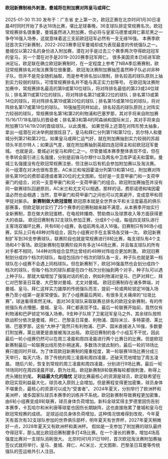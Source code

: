 #### 欧冠新赛制格外刺激，曼城将在附加赛对阵皇马或拜仁 
2025-01-30 11:30 发布于：广东省
史上第一次，欧冠正赛在北京时间1月30日凌晨4时同时开始了多达18场比赛，堪比足球春晚，36支球队排定常规赛名次。欧冠常规赛排名很重要，曼城虽然进入附加赛，但必将与皇家马德里或拜仁慕尼黑之一争夺16强入场券，这就意味着这三支前欧冠冠军必然有一支无缘16强。
本赛季欧冠首次实行新赛制，2022-2023赛季冠军曼城却成为表现最差的传统强队之一。曼城仅以第22名的身份进入附加赛，潜在对手是过去三个赛季两次夺得欧冠冠军的皇马，另一个潜在对手是2019-2020赛季冠军拜仁。
很多美国资本已经进军欧洲足坛，欧足联在确立欧冠新赛制时，在一定程度上参考了NBA季后赛赛制，欧冠常规赛排名对淘汰赛落位很重要。
欧冠淘汰赛附加赛抽签虽然种子队必对非种子队，但并不是完全随机抽取，而是参考排名加以限制，排名较高的球队原则上抽到实力较弱的球队，可惜常规赛排名并不能与真正实力划等号。
在欧冠淘汰赛附加赛中，常规赛排名最高的第9或第10位球队，将对阵排名最低的第23或24位球队；排名第11或第12位的球队，将对阵排名第21或第22位的球队；排名第13或第14位的球队，将对阵排名第19或第20位的球队；排名第15或第16位的球队，将对阵排名第17或第18位的球队。
16强抽签同样如此，排名较高的球队原则上对阵实力较弱的球队，常规赛排名第1和第2的利物浦和巴塞罗那，其对手将来自附加赛15/16/17/18名球队的晋级者；排名第3和第4的阿森纳和国际米兰，其对手将来自附加赛13/14/19/20的晋级球队，以此类推。
如果觉得上述潜在对阵形势太抽象，拿出一组潜在对决举例就很炫目了。皇马和拜仁分列第11和第12位，凯尔特人和曼城分列第21和第22位。如果皇马或拜仁运气好，就在附加赛抽到实力较弱的苏超领头羊凯尔特人；如果运气差，就在附加赛抽到英超四连冠得主和前欧冠冠军曼城。
也就是说，曼城必对皇马和拜仁之一。尽管曼城本赛季整体表现不佳，但在冬季转会窗引进三名强援，分别是前锋马尔穆什以及两名中卫库萨诺夫和雷斯。曼城三名强援没有在欧冠常规赛注册，但注册以后有机会参加附加赛以及淘汰赛。
另一组潜在对决也很有意思，AC米兰和埃因霍温分列第13和第14位，附加赛对阵排名第19位的费耶诺德或者第20位的尤文图斯。恰好是一支意甲豪门和一支荷甲豪门的组合，对另一支意甲豪门和另一支荷甲豪门的组合。欧冠附加赛抽签并没有同一联赛球队回避原则，AC米兰和尤文可以相遇，那样的话，费耶诺德和埃因霍温必然也会相遇；当然，意甲豪门和荷甲豪门之间也可以完美避开，变成意甲和荷甲捉对厮杀。
**新赛制做大欧冠蛋糕**
欧冠原本就是全世界水平和关注度最高的俱乐部赛事，但欧足联对实行了25个赛季的旧赛制越来越不满意，从本赛季开始实行全新赛制，意在做大欧冠蛋糕，在电视转播商、赞助商以及球票收入等方面获得更大的收益。
欧冠旧赛制有32支球队参加正赛，分成8个小组，每组四支球队进行主客场双循环比赛，共有6轮小组赛，各组前两名进入16强。旧赛制只有96场小组赛，实际上只有48种对阵组合，因为小组赛对手在主客场各交锋一次。
欧冠新赛制扩军到36支参赛球队，联赛阶段也就是常规赛进行8轮比赛，每支球队有4个主场和4个客场。欧冠新赛制在联赛阶段共有多达144场比赛，并且每支球队的所有对手都不相同，144种对阵组合显然比曾经的48种对阵组合更加刺激。
欧冠旧赛制划分成四个档次的球队，每组包括四个档次的球队各一支，种子队也就是第一档球队在小组赛不会遇上同档球队。但在新赛制下，欧冠36强虽然也会划分成四个档次的球队，但每个档次的球队都是在四个档次分别抽到两个对手，种子队可以遇上种子队，那就大幅增加了强强对话的机会，例如利物浦对皇马、巴萨对拜仁、拜仁对巴黎圣日耳曼、大巴黎对曼城、尤文对曼城。
欧冠旧赛制存在诸多弊端，对曼城、皇马、拜仁这样实力雄厚的传统强队而言，提前一轮或两轮锁定16强入场券乃至小组第一是家常便饭。到了小组赛最后两轮，有很多无关痛痒的“垃圾比赛”，球迷看得索然无味。
面对36支球队采取联赛总排名的欧冠全新赛制，有的传统强队有点懵圈，曼城、皇马、拜仁都表现不佳。最后一轮联赛开始前，竟然仅有利物浦和巴萨锁定16强入场券。9支种子队除了卫冕冠军皇马之外，其余球队按照欧战积分依次是曼城、拜仁、巴黎圣日耳曼、利物浦、国际米兰、多特蒙德、莱比锡、巴塞罗那，这些“大种子”竟然只有利物浦、巴萨、国米直接进入16强，多数要打附加赛，莱比锡更是直接被淘汰出局。
欧冠旧赛制的各个小组互不干扰，因此最后一轮小组赛仍然可以在周三凌晨和周四凌晨进行两个比赛日的比赛。但是欧冠新赛制最后一轮联赛出线形势扑朔迷离，多数场次彼此制约，最后一轮的18场比赛只能同时开球。为了体现欧冠新赛制的隆重程度，第一轮联赛18场比赛分成三天举行，每天六场，除了传统的周三凌晨和周四凌晨，还破天荒地增加了周五凌晨。
随后六轮，恢复到常规的周三凌晨和周四凌晨，分别进行9场比赛。最后一轮18场同时在周四凌晨开球，蔚为壮观。欧冠新赛制8轮联赛每轮都很刺激，称得上虎头猪肚豹尾。
**利益最大化的隐忧**
足球比赛最核心的资源是球员，欧足联希望在欧冠实现利益最大化，球员收入原则上会增加。但是赛程变得更加密集，球员身体不堪重负，最核心的资源可以成为“受害者”。
2024年夏天，分别举行了欧洲杯和美洲杯，诸多国家队球员本赛季的训练并不系统。欧冠新赛制导致赛程更加密集，由6轮小组赛变成8轮联赛，球员身体负荷增加。新科金球奖得主罗德里因伤告别本赛季，卡瓦哈尔和米利唐等球星也因伤长期缺阵，这也直接拖累了曼城和皇马在欧冠常规赛的成绩。
足球运动员身体负荷增加，这种情况很难得到改观，今年夏天有首次有32支球队参加的世界俱乐部杯，明年夏天有世界杯，2027年夏天稍微好一点，2028年夏天又有欧洲杯和美洲杯。
假如是一支参加了附加赛的球队最终夺得冠军，那么就比欧冠旧赛制要多打4场比赛。在一个漫长的赛季，增加4场高强度比赛对一支球队消耗很大。
北京时间1月31日19时，首次欧冠淘汰赛附加赛抽签仪式就将举行，皇马、曼城、拜仁、AC米兰、尤文图斯、巴黎圣日耳曼等传统强队的签运格外引人注目。
